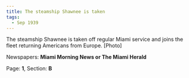 ```yaml
---  
title: The steamship Shawnee is taken  
tags:  
  - Sep 1939  
---  
```

  
The steamship Shawnee is taken off regular Miami service and joins the fleet returning Americans from Europe. [Photo]  
  
Newspapers: **Miami Morning News or The Miami Herald**  
  
Page: **1**, Section: **B** 
